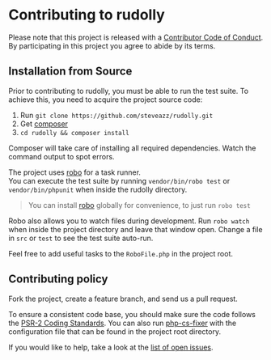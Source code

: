 # Contributing to rudolly

Please note that this project is released with a
[Contributor Code of Conduct](http://contributor-covenant.org/version/1/2/0/).
By participating in this project you agree to abide by its terms.

## Installation from Source

Prior to contributing to rudolly, you must be able to run the test suite.
To achieve this, you need to acquire the project source code:

1. Run `git clone https://github.com/steveazz/rudolly.git`
2. Get [composer](https://getcomposer.org/)
3. `cd rudolly && composer install`

Composer will take care of installing all required dependencies.
Watch the command output to spot errors.

The project uses [robo](http://robo.li/) for a task runner.  
You can execute the test suite by running `vendor/bin/robo test` or `vendor/bin/phpunit`
when inside the rudolly directory.

> You can install [robo](http://robo.li/) globally for convenience,
> to just run `robo test`

Robo also allows you to watch files during development. Run `robo watch` when inside the project
directory and leave that window open. Change a file in `src` or `test` to see the test suite auto-run.

Feel free to add useful tasks to the `RoboFile.php` in the project root.

## Contributing policy

Fork the project, create a feature branch, and send us a pull request.

To ensure a consistent code base, you should make sure the code follows
the [PSR-2 Coding Standards](http://www.php-fig.org/psr/psr-2/). You can also
run [php-cs-fixer](https://github.com/FriendsOfPHP/PHP-CS-Fixer) with the
configuration file that can be found in the project root directory.

If you would like to help, take a look at the [list of open issues](https://github.com/steveazz/rudolly/issues).
